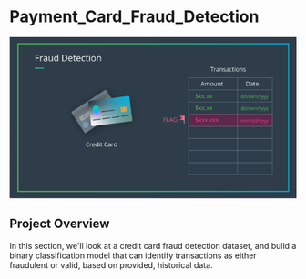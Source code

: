 # Payment_Card_Fraud_Detection

![](/images/fraud_detection.png)

## **Project Overview**
In this section, we'll look at a credit card fraud detection dataset, and build a binary classification model that can identify transactions as either fraudulent or valid, based on provided, historical data.



